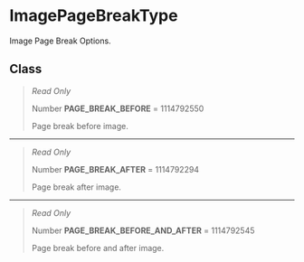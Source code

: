 # ImagePageBreakType
Image Page Break Options.

## Class
> *Read Only* 
> 
> Number **PAGE_BREAK_BEFORE** = 1114792550
> 
> Page break before image.
*** 
> *Read Only* 
> 
> Number **PAGE_BREAK_AFTER** = 1114792294
> 
> Page break after image.
*** 
> *Read Only* 
> 
> Number **PAGE_BREAK_BEFORE_AND_AFTER** = 1114792545
> 
> Page break before and after image.

